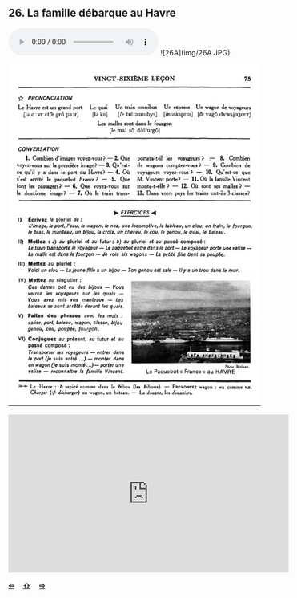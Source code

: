 ## 26. La famille débarque au Havre

  <audio controls>
    <source src="sound/26A.ogg"></source>
  </audio>
![26A](img/26A.JPG)

![26B](img/26B.JPG)

<iframe width="560" height="315" src="https://www.youtube.com/embed/MDTmjXcF_zU" frameborder="0" allow="accelerometer; autoplay; encrypted-media; gyroscope; picture-in-picture" allowfullscreen></iframe>

<p style='font-weight:bolder'>
  <a href='25.html' title='Önceki sayfa'>⇦</a>&emsp;
  <a href='..' title='Ana sayfa'>⇧</a>&emsp;
  <a href='27.html' title='Sonraki sayfa'>⇨</a>
</p>